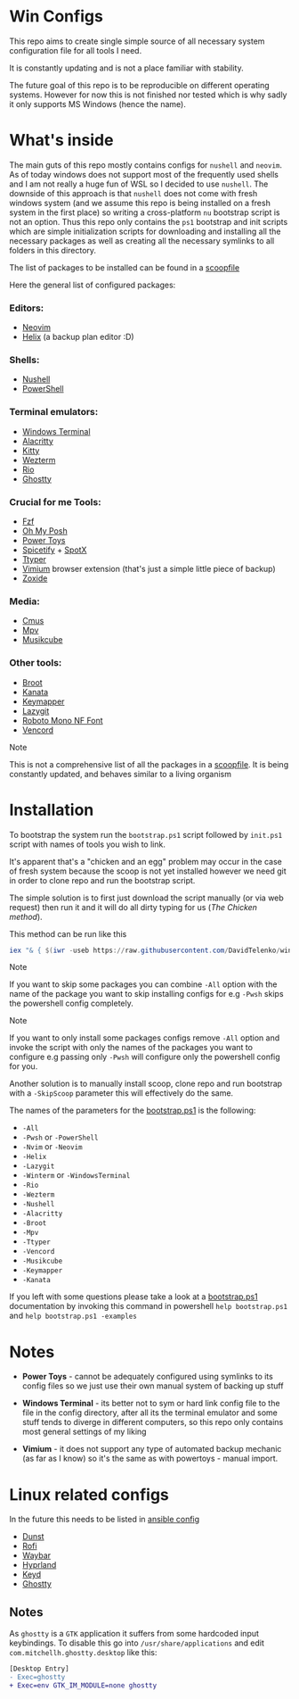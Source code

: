 # Win Configs

This repo aims to create single simple source of all necessary system configuration file for all tools I need.

It is constantly updating and is not a place familiar with stability.

The future goal of this repo is to be reproducible on different operating systems. However for now this is not finished nor tested which is why sadly it only supports MS Windows (hence the name).

# What's inside

The main guts of this repo mostly contains configs for `nushell` and `neovim`. As of today windows does not support most of the frequently used shells and I am not really a huge fun of WSL so I decided to use `nushell`. The downside of this approach is that `nushell` does not come with fresh windows system (and we assume this repo is being installed on a fresh system in the first place) so writing a cross-platform `nu` bootstrap script is not an option. Thus this repo only contains the `ps1` bootstrap and init scripts which are simple initialization scripts for downloading and installing all the necessary packages as well as creating all the necessary symlinks to all folders in this directory.

The list of packages to be installed can be found in a [scoopfile](scoop/scoopfile.json)

Here the general list of configured packages:

### Editors:

- [Neovim](https://github.com/neovim/neovim)
- [Helix](https://github.com/helix-editor/helix) (a backup plan editor :D)

### Shells:

- [Nushell](https://github.com/nushell/nushell)
- [PowerShell](https://github.com/PowerShell/PowerShell)

### Terminal emulators:

- [Windows Terminal](https://github.com/microsoft/terminal)
- [Alacritty](https://github.com/alacritty/alacritty)
- [Kitty](https://sw.kovidgoyal.net/kitty/)
- [Wezterm](https://wezfurlong.org/wezterm/index.html)
- [Rio](https://github.com/raphamorim/rio)
- [Ghostty](https://github.com/ghostty-org/ghostty)

### Crucial for me Tools:

- [Fzf](https://github.com/junegunn/fzf)
- [Oh My Posh](https://github.com/jandedobbeleer/oh-my-posh)
- [Power Toys](https://github.com/microsoft/PowerToys)
- [Spicetify](https://github.com/spicetify) + [SpotX](https://github.com/SpotX-Official/SpotX)
- [Ttyper](https://github.com/max-niederman/ttyper)
- [Vimium](https://github.com/gdh1995/vimium-c) browser extension (that's just a simple little piece of backup)
- [Zoxide](https://github.com/ajeetdsouza/zoxide)

### Media:

- [Cmus](https://github.com/cmus/cmus)
- [Mpv](https://mpv.io/)
- [Musikcube](https://github.com/clangen/musikcube)

### Other tools:

- [Broot](https://github.com/Canop/broot)
- [Kanata](https://github.com/jtroo/kanata)
- [Keymapper](https://github.com/houmain/keymapper)
- [Lazygit](https://github.com/jesseduffield/lazygit)
- [Roboto Mono NF Font](https://www.nerdfonts.com/)
- [Vencord](https://vencord.dev/)

> [!NOTE]
> This is not a comprehensive list of all the packages in a
> [scoopfile](scoop/scoopfile.json). It is being constantly updated, and
> behaves similar to a living organism

# Installation

To bootstrap the system run the `bootstrap.ps1` script followed by `init.ps1` script with names of tools you wish to link.

It's apparent that's a "chicken and an egg" problem may occur in the case of fresh system because the scoop is not yet installed however we need git in order to clone repo and run the bootstrap script.

The simple solution is to first just download the script manually (or via web request) then run it and it will do all dirty typing for us (_The Chicken method_).

This method can be run like this

```powershell
iex "& { $(iwr -useb https://raw.githubusercontent.com/DavidTelenko/win-configs/master/bootstrap.ps1) } -All"
```

> [!NOTE]
> If you want to skip some packages you can combine `-All` option with the name of the package you want to skip installing configs for e.g `-Pwsh` skips the powershell config completely.

> [!NOTE]
> If you want to only install some packages configs remove `-All` option and invoke the script with only the names of the packages you want to configure e.g passing only `-Pwsh` will configure only the powershell config for you.

Another solution is to manually install scoop, clone repo and run bootstrap with
a `-SkipScoop` parameter this will effectively do the same.

The names of the parameters for the [bootstrap.ps1](bootstrap.ps1) is the following:

- `-All`
- `-Pwsh` or `-PowerShell`
- `-Nvim` or `-Neovim`
- `-Helix`
- `-Lazygit`
- `-Winterm` or `-WindowsTerminal`
- `-Rio`
- `-Wezterm`
- `-Nushell`
- `-Alacritty`
- `-Broot`
- `-Mpv`
- `-Ttyper`
- `-Vencord`
- `-Musikcube`
- `-Keymapper`
- `-Kanata`

If you left with some questions please take a look at a [bootstrap.ps1](bootstrap.ps1) documentation by invoking this command in powershell `help bootstrap.ps1` and `help bootstrap.ps1 -examples`

# Notes

- **Power Toys** - cannot be adequately configured using symlinks to its config files so we just use their own manual system of backing up stuff

- **Windows Terminal** - its better not to sym or hard link config file to the file in the config directory, after all its the terminal emulator and some stuff tends to diverge in different computers, so this repo only contains most general settings of my liking

- **Vimium** - it does not support any type of automated backup mechanic (as far as I know) so it's the same as with powertoys - manual import.

# Linux related configs

In the future this needs to be listed in [ansible config](https://docs.ansible.com/ansible/latest/index.html)

- [Dunst](https://github.com/dunst-project/dunst)
- [Rofi](https://github.com/davatorium/rofi)
- [Waybar](https://github.com/Alexays/Waybar)
- [Hyprland](https://hyprland.org/)
- [Keyd](https://github.com/rvaiya/keyd)
- [Ghostty](https://github.com/mitchellh/ghostty)

## Notes

As `ghostty` is a `GTK` application it suffers from some hardcoded input keybindings. To disable this go into `/usr/share/applications` and edit `com.mitchellh.ghostty.desktop` like this:

```diff
[Desktop Entry]
- Exec=ghostty
+ Exec=env GTK_IM_MODULE=none ghostty
```
